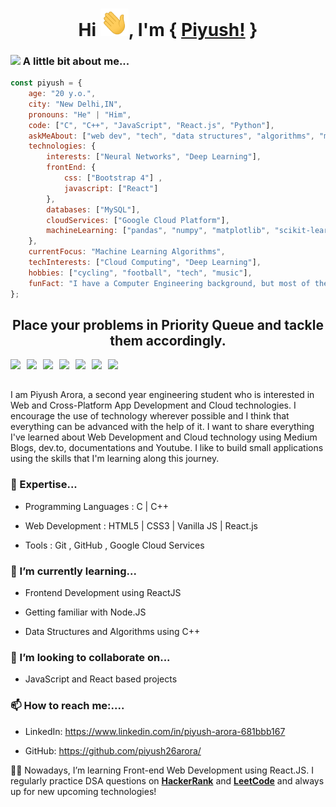 <div align = "center">

# Hi <img src="https://github.com/piyush26arora/piyush26arora/blob/master/Hi.gif" width="45px">, I'm { [Piyush!](https://piyush26arora.github.io/Portfolio/) }

<div align= "left">
  
### <img src="https://media.giphy.com/media/VgCDAzcKvsR6OM0uWg/giphy.gif" width="50"> A little bit about me...  

```javascript
const piyush = {
    age: "20 y.o.",
    city: "New Delhi,IN",
    pronouns: "He" | "Him",
    code: ["C", "C++", "JavaScript", "React.js", "Python"],
    askMeAbout: ["web dev", "tech", "data structures", "algorithms", "ml-algorithms"],
    technologies: {
        interests: ["Neural Networks", "Deep Learning"],
        frontEnd: {
            css: ["Bootstrap 4"] ,
            javascript: ["React"]
        },
        databases: ["MySQL"],
        cloudServices: ["Google Cloud Platform"],
        machineLearning: ["pandas", "numpy", "matplotlib", "scikit-learn"]
    },
    currentFocus: "Machine Learning Algorithms",
    techInterests: ["Cloud Computing", "Deep Learning"],
    hobbies: ["cycling", "football", "tech", "music"],
    funFact: "I have a Computer Engineering background, but most of the credit goes to Google and Stack Overflow"
};
```
</div>  
  
  
## Place your problems in **Priority Queue** and tackle them accordingly.

<a href="https://www.linkedin.com/in/piyush-arora-681bbb167">
  <img align = "left" width="26px" src="https://cdn.jsdelivr.net/npm/simple-icons@v3/icons/linkedin.svg"  />
</a>
<a href="https://www.hackerrank.com/piyush26arora">
  <img align = "left" width="26px" src="https://cdn.jsdelivr.net/npm/simple-icons@v3/icons/hackerrank.svg"  />
</a>
  <a href="https://leetcode.com/piyush26arora">
  <img align = "left" width="26px" src="https://cdn.jsdelivr.net/npm/simple-icons@v3/icons/leetcode.svg" />
</a>
  <a href="https://github.com/piyush26arora">
  <img align = "left" width="26px" src="https://cdn.jsdelivr.net/npm/simple-icons@v3/icons/github.svg" />
</a>
<a href="https://www.codechef.com/users/bpit_132">
  <img align = "left" width="26px" src="https://cdn.jsdelivr.net/npm/simple-icons@v3/icons/codechef.svg" />
</a>
<a href="mailto:piyush26arora@gmail.com">
  <img align = "left" width="26px" src="https://cdn.jsdelivr.net/npm/simple-icons@v3/icons/gmail.svg" />
</a>
<a href="https://instagram.com/26.piyush">
  <img align = "left" width="26px" src="https://cdn.jsdelivr.net/npm/simple-icons@v3/icons/instagram.svg" />
</a>
  
</div>  
<br>
<br>


I am Piyush Arora, a second year engineering student who is interested in Web and Cross-Platform App Development and Cloud technologies. I encourage the use of technology wherever possible and I think that everything can be advanced with the help of it. I want to share everything I've learned about Web Development and Cloud technology using Medium Blogs, dev.to, documentations and Youtube. I like to build small applications using the skills that I'm learning along this journey.

### :telescope: Expertise...
  * Programming Languages : C | C++
  
  * Web Development : HTML5 | CSS3 | Vanilla JS | React.js
  
  * Tools : Git , GitHub , Google Cloud Services


### :seedling: I’m currently learning...
  * Frontend Development using ReactJS
  
  * Getting familiar with Node.JS 
  
  * Data Structures and Algorithms using C++


### :dancers: I’m looking to collaborate on...
  
  * JavaScript and React based projects

### :mailbox:  How to reach me:....
  
  * LinkedIn: https://www.linkedin.com/in/piyush-arora-681bbb167
  
  * GitHub: https://github.com/piyush26arora/



👩‍💻 Nowadays, I’m learning Front-end Web Development using React.JS. I regularly practice DSA questions on [**HackerRank**](https://www.hackerrank.com/piyush26arora?hr_r=1) and [**LeetCode**](https://leetcode.com/piyush26arora/) and always up for new upcoming technologies! 



